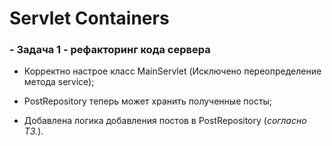 # Servlet Containers

### - Задача 1 - рефакторинг кода сервера

* Корректно настрое класс MainServlet (Исключено переопределение метода service);

* PostRepository теперь может хранить полученные посты;

* Добавлена логика добавления постов в PostRepository (_согласно ТЗ._).
